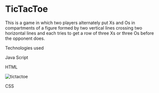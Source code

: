 # TicTacToe


This is a game in which two players alternately put Xs and Os in compartments of a figure formed by two vertical lines crossing two horizontal lines and each tries to get a row of three Xs or three Os before the opponent does.

Technologies used



Java Script


HTML

![tictactoe](https://user-images.githubusercontent.com/69053878/115090444-e5cac200-9ee2-11eb-9b4b-a2c722ecb749.jpg)

CSS
